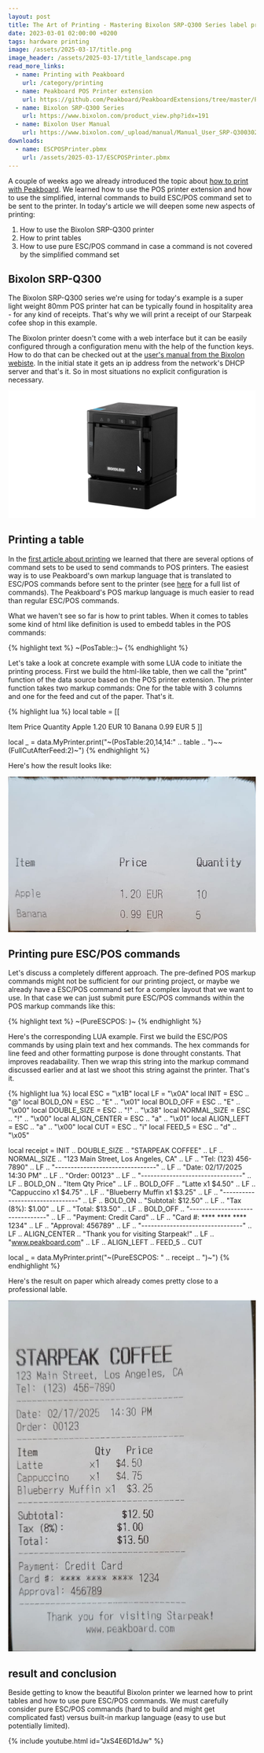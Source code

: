 ```yaml
---
layout: post
title: The Art of Printing - Mastering Bixolon SRP-Q300 Series label printer with with enhanced ESC/POS commands and tables
date: 2023-03-01 02:00:00 +0200
tags: hardware printing
image: /assets/2025-03-17/title.png
image_header: /assets/2025-03-17/title_landscape.png
read_more_links:
  - name: Printing with Peakboard
    url: /category/printing
  - name: Peakboard POS Printer extension
    url: https://github.com/Peakboard/PeakboardExtensions/tree/master/POSPrinter
  - name: Bixolon SRP-Q300 Series
    url: https://www.bixolon.com/product_view.php?idx=191
  - name: Bixolon User Manual
    url: https://www.bixolon.com/_upload/manual/Manual_User_SRP-Q300302_ENG_V2.00.pdf
downloads:
  - name: ESCPOSPrinter.pbmx
    url: /assets/2025-03-17/ESCPOSPrinter.pbmx
---
```

A couple of weeks ago we already introduced the topic about [how to print with Peakboard](/The-Art-of-Printing-Getting-started-with-label-printing-on-Seiko-SLP720RT.html). We learned how to use the POS printer extension and how to use the simplified, internal commands to build ESC/POS command set to be sent to the printer. In today's article we will deepen some new aspects of printing:

1. How to use the Bixolon SRP-Q300 printer
2. How to print tables
3. How to use pure ESC/POS command in case a command is not covered by the simplified command set

## Bixolon SRP-Q300

The Bixolon SRP-Q300 series we're using for today's example is a super light weight 80mm POS printer hat can be typically found in hospitality area - for any kind of receipts. That's why we will print a receipt of our Starpeak cofee shop in this example. 

The Bixolon printer doesn't come with a web interface but it can be easily configured through a configuration menu with the help of the function keys. How to do that can be checked out at the [user's manual from the Bixolon webiste](https://www.bixolon.com/_upload/manual/Manual_User_SRP-Q300302_ENG_V2.00.pdf). In the initial state it gets an ip address from the network's DHCP server and that's it. So in most situations no explicit configuration is necessary.

![image](/assets/2025-03-17/010.png)

## Printing a table

In the [first article about printing](https://how-to-dismantle-a-peakboard-box.com/The-Art-of-Printing-Getting-started-with-label-printing-on-Seiko-SLP720RT.html) we learned that there are several options of command sets to be used to send commands to POS printers. The easiest way is to use Peakboard's own markup language that is translated to ESC/POS commands before sent to the printer (see [here](https://github.com/Peakboard/PeakboardExtensions/tree/master/POSPrinter) for a full list of commands). The Peakboard's POS markup language is much easier to read than regular ESC/POS commands.

What we haven't see so far is how to print tables. When it comes to tables some kind of html like definition is used to embedd tables in the POS commands:

{% highlight text %}
~(PosTable:<CommaSeparatedColumnsWith>:<ActualHTMLStyleTable>)~
{% endhighlight %}

Let's take a look at concrete example with some LUA code to initiate the printing process. First we build the html-like table, then we call the "print" function of the data source based on the POS printer extension. The printer function takes two markup commands: One for the table with 3 columns and one for the feed and cut of the paper. That's it.

{% highlight lua %}
local table = [[
<tr>
    <th>Item</th>
    <th>Price</th>
    <th>Quantity</th>
</tr>
<tr>
    <td>Apple</td>
    <td>1.20 EUR</td>
    <td>10</td>
</tr>
<tr>
    <td>Banana</td>
    <td>0.99 EUR</td>
    <td>5</td>
</tr>
]]

local _ = data.MyPrinter.print("~(PosTable:20,14,14:" .. table .. ")~~(FullCutAfterFeed:2)~")
{% endhighlight %}

Here's how the result looks like:

![image](/assets/2025-03-17/020.png)

## Printing pure ESC/POS commands

Let's discuss a completely different approach. The pre-defined POS markup commands might not be sufficient for our printing project, or maybe we already have a ESC/POS command set for a complex layout that we want to use. In that case we can just submit pure ESC/POS commands within the POS markup commands like this:

{% highlight text %}
~(PureESCPOS: <MyPureCOmmands>)~
{% endhighlight %}

Here's the corresponding LUA example. First we build the ESC/POS commands by using plain text and hex commands. The hex commands for line feed and other formatting purpose is done throught constants. That improves readabaility. Then we wrap this string into the markup command discussed earlier and at last we shoot this string against the printer. That's it.

{% highlight lua %}
local ESC = "\x1B"
local LF = "\x0A" 
local INIT = ESC .. "@"
local BOLD_ON = ESC .. "E" .. "\x01"
local BOLD_OFF = ESC .. "E" .. "\x00"
local DOUBLE_SIZE = ESC .. "!" .. "\x38"
local NORMAL_SIZE = ESC .. "!" .. "\x00"
local ALIGN_CENTER = ESC .. "a" .. "\x01"
local ALIGN_LEFT = ESC .. "a" .. "\x00"
local CUT = ESC .. "i"
local FEED_5 = ESC .. "d" .. "\x05"

local receipt = INIT ..
    DOUBLE_SIZE .. "STARPEAK COFFEE" .. LF .. NORMAL_SIZE ..
    "123 Main Street, Los Angeles, CA" .. LF ..
    "Tel: (123) 456-7890" .. LF ..
    "--------------------------------" .. LF ..
    "Date: 02/17/2025  14:30 PM" .. LF ..
    "Order: 00123" .. LF ..
    "--------------------------------" .. LF ..
    BOLD_ON .. "Item           Qty   Price" .. LF .. BOLD_OFF ..
    "Latte         x1   $4.50" .. LF ..
    "Cappuccino    x1   $4.75" .. LF ..
    "Blueberry Muffin x1  $3.25" .. LF ..
    "--------------------------------" .. LF ..
    BOLD_ON .. "Subtotal:           $12.50" .. LF ..
    "Tax (8%):          $1.00" .. LF ..
    "Total:             $13.50" .. LF .. BOLD_OFF ..
    "--------------------------------" .. LF ..
    "Payment: Credit Card" .. LF ..
    "Card #: **** **** **** 1234" .. LF ..
    "Approval: 456789" .. LF ..
    "--------------------------------" .. LF ..
    ALIGN_CENTER ..
    "Thank you for visiting Starpeak!" .. LF ..
    "www.peakboard.com" .. LF ..
    ALIGN_LEFT ..
    FEED_5 ..
    CUT

local _ = data.MyPrinter.print("~(PureESCPOS: " .. receipt .. ")~")
{% endhighlight %}

Here's the result on paper which already comes pretty close to a professional lable.

![image](/assets/2025-03-17/030.png)

## result and conclusion

Beside getting to know the beautiful Bixolon printer we learned how to print tables and how to use pure ESC/POS commands. We must carefully consider pure ESC/POS commands (hard to build and might get complicated fast) versus built-in markup language (easy to use but potentially limited).

{% include youtube.html id="JxS4E6D1dJw" %}
